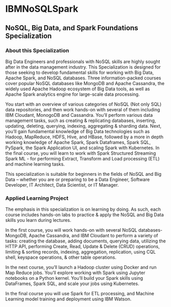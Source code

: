 # IBMNoSQLSpark
## NoSQL, Big Data, and Spark Foundations Specialization

### About this Specialization

Big Data Engineers and professionals with NoSQL skills are highly sought after in the data management industry. This Specialization is designed for those seeking to develop fundamental skills for working with Big Data, Apache Spark, and NoSQL databases. Three information-packed courses cover popular NoSQL databases like MongoDB and Apache Cassandra,  the widely used Apache Hadoop ecosystem of Big Data tools, as well as Apache Spark analytics engine for large-scale data processing.

You start with an overview of various categories of NoSQL (Not only SQL) data repositories, and then work hands-on with several of them including IBM Cloudant, MonogoDB and Cassandra. You’ll perform various data management tasks, such as creating & replicating databases, inserting, updating, deleting, querying, indexing, aggregating & sharding data. Next, you’ll gain fundamental knowledge of Big Data technologies such as Hadoop, MapReduce, HDFS, Hive, and HBase, followed by a more in depth working knowledge of Apache  Spark, Spark Dataframes, Spark SQL, PySpark, the Spark Application UI, and scaling Spark with Kubernetes. In the final course, you will learn to work with Spark Structured Streaming  Spark ML - for performing Extract, Transform and Load processing (ETL) and machine learning tasks. 

This specialization is suitable for beginners in the fields of NoSQL and Big Data – whether you are or preparing to be a Data Engineer, Software Developer, IT Architect, Data Scientist, or IT Manager.   

### Applied Learning Project

The emphasis in this specialization is on learning by doing. As such, each course includes hands-on labs to practice & apply the NoSQL and Big Data skills you learn during lectures. 

In the first course, you will work hands-on with several NoSQL databases- MongoDB, Apache Cassandra, and IBM Cloudant to perform a variety of tasks: creating the database, adding documents, querying data, utilizing the HTTP API, performing Create, Read, Update & Delete (CRUD) operations, limiting & sorting records, indexing, aggregation, replication, using CQL shell, keyspace operations, & other table operations.

In the next course, you’ll launch a Hadoop cluster using Docker and run Map Reduce jobs. You’ll
explore working with Spark using Jupyter notebooks on a Python kernel. You’ll build your Spark skills using DataFrames,  Spark SQL, and scale your jobs using Kubernetes. 

In the final course you will use Spark for ETL processing,  and Machine Learning model training and deployment using IBM Watson.
